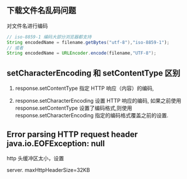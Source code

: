 ## 下载文件名乱码问题
对文件名进行编码
```java
// iso-8859-1 编码大部分浏览器都支持
String encodedName = filename.getBytes("utf-8"),"iso-8859-1");
// 或者
String encodedName = URLEncoder.encode(filename,"UTF-8");

```

## setCharacterEncoding 和 setContentType 区别

1. response.setContentType 指定 HTTP 响应（内容）的编码, 

2. response.setCharacterEncoding 设置 HTTP 响应的编码, 如果之前使用 response.setContentType 设置了编码格式,则使用 response.setCharacterEncoding 指定的编码格式覆盖之前的设置.

## Error parsing HTTP request header java.io.EOFException: null

http 头缓冲区太小，设置 

server. maxHttpHeaderSize=32KB

##